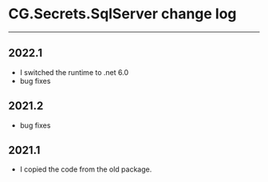 # CG.Secrets.SqlServer change log

---

## 2022.1

* I switched the runtime to .net 6.0
* bug fixes

## 2021.2

* bug fixes

## 2021.1

* I copied the code from the old package.

